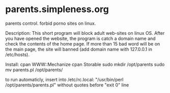 parents.simpleness.org
======================

parents control. forbid porno sites on linux.

Description:
This short program will block adult web-sites on linux OS.
After you have opened the website, the program is catch a domain name and check the contents of the home page.
If more than 15 bad word will be on the main page, the site will banned (add domain name with 127.0.0.1 in /etc/hosts).

Install:
cpan WWW::Mechanize
cpan Storable
sudo mkdir /opt/parents
sudo mv parents.pl /opt/parents/

to run automaticly, insert into /etc/rc.local: "/usr/bin/perl /opt/parents/parents.pl" without quotes before "exit 0" line

